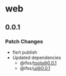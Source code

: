 # web

## 0.0.1

### Patch Changes

- fisrt publish
- Updated dependencies
  - @ifss/tools@0.0.1
  - @ifss/ui@0.0.1
